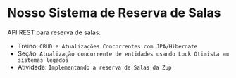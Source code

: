 # Nosso Sistema de Reserva de Salas

API REST para reserva de salas.

* Treino: `CRUD e Atualizações Concorrentes com JPA/Hibernate`
* Seção: `Atualização concorrente de entidades usando Lock Otimista em sistemas legados`
* Atividade: `Implementando a reserva de Salas da Zup`
